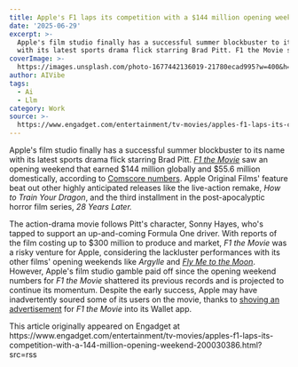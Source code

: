 ```yaml
---
title: Apple's F1 laps its competition with a $144 million opening weekend
date: '2025-06-29'
excerpt: >-
  Apple's film studio finally has a successful summer blockbuster to its name
  with its latest sports drama flick starring Brad Pitt. F1 the Movie saw an...
coverImage: >-
  https://images.unsplash.com/photo-1677442136019-21780ecad995?w=400&h=200&fit=crop&auto=format
author: AIVibe
tags:
  - Ai
  - Llm
category: Work
source: >-
  https://www.engadget.com/entertainment/tv-movies/apples-f1-laps-its-competition-with-a-144-million-opening-weekend-200030386.html?src=rss
---
```

<p>Apple's film studio finally has a successful summer blockbuster to its name with its latest sports drama flick starring Brad Pitt. <a data-i13n="cpos:1;pos:1" href="https://www.engadget.com/entertainment/tv-movies/f1-the-movie-review-a-shameless-apple-ad-that-will-blow-your-socks-off-144808364.html"><em>F1 the Movie</em></a> saw an opening weekend that earned $144 million globally and $55.6 million domestically, according to <a data-i13n="elm:context_link;elmt:doNotAffiliate;cpos:2;pos:1" class="no-affiliate-link" href="https://www.comscore.com/Insights/Box-Office">Comscore numbers</a>. Apple Original Films' feature beat out other highly anticipated releases like the live-action remake, <em>How to Train Your Dragon</em>, and the third installment in the post-apocalyptic horror film series, <em>28 Years Later. </em></p>
<p>The action-drama movie follows Pitt's character, Sonny Hayes, who's tapped to support an up-and-coming Formula One driver. With reports of the film costing up to $300 million to produce and market, <em>F1</em> <em>the Movie</em> was a risky venture for Apple, considering the lackluster performances with its other films' opening weekends like <em>Argylle</em> and <a data-i13n="cpos:3;pos:1" href="https://www.engadget.com/fly-me-to-the-moon-trailer-plays-right-into-apollo-11-conspiracy-theorists-hands-174547851.html"><em>Fly Me to the Moon</em></a>. However, Apple's film studio gamble paid off since the opening weekend numbers for <em>F1 the Movie</em> shattered its previous records and is projected to continue its momentum. Despite the early success, Apple may have inadvertently soured some of its users on the movie, thanks to <a data-i13n="cpos:4;pos:1" href="https://www.engadget.com/entertainment/tv-movies/apple-shoves-f1-movie-ad-into-wallet-144539">shoving an advertisement</a> for <em>F1 the Movie</em> into its Wallet app.</p>
<span id="end-legacy-contents"></span>This article originally appeared on Engadget at https://www.engadget.com/entertainment/tv-movies/apples-f1-laps-its-competition-with-a-144-million-opening-weekend-200030386.html?src=rss

